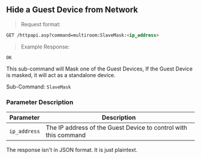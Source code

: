 ## Hide a Guest Device from Network
> Request format:

```html
GET /httpapi.asp?command=multiroom:SlaveMask:<ip_address>
```

> Example Response:

```plaintext
OK
```

This sub-command will Mask one of the Guest Devices, If the Guest Device is masked, it will act as a standalone device.

Sub-Command: `SlaveMask`


### Parameter Description

Parameter | Description
---|---
`ip_address` | The IP address of the Guest Device to control with this command

<aside class="notice">
The response isn't in JSON format. It is just plaintext.
</aside>
